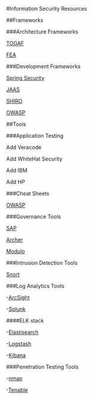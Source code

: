 #Information Security Resources

##Frameworks

###Architecture Frameworks

[TOGAF](http://www.opengroup.org/togaf)

[FEA](http://www.whitehouse.gov/omb/e-gov/fea)

###Development Frameworks

[Spring Security](http://projects.spring.io/spring-security/)

[JAAS](http://www.oracle.com/technetwork/java/javase/jaas/index.html)

[SHIRO](http://shiro.apache.org/)

[OWASP](https://www.owasp.org/index.php/Category:OWASP_Enterprise_Security_API)

##Tools

###Application Testing

Add Veracode

Add WhiteHat Security

Add IBM

Add HP

###Cheat Sheets

[OWASP](https://www.owasp.org/index.php/OWASP_Cheat_Sheet_Series)

###Governance Tools

[SAP](http://www.sap.com/pc/analytics/governance-risk-compliance.html)

[Archer](http://www.emc.com/security/rsa-archer.htm)

[Modulo](http://modulo.com/)

###Intrusion Detection Tools

[Snort](www.snort.org)

###Log Analytics Tools

-[ArcSight](http://www8.hp.com/us/en/software-solutions/arcsight-esm-enterprise-security-management)

-[Splunk](http://www.splunk.com)

####ELK stack

-[Elastisearch](http://www.elasticsearch.org/)

-[Logstash](http://logstash.net/)

-[Kibana](http://www.elasticsearch.org/overview/kibana/)

###Penetration Testing Tools

-[nmap](www.nmap.org)

-[Tenable](www.tenable.com)
